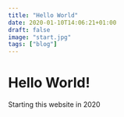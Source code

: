 ```yaml
---
title: "Hello World"
date: 2020-01-10T14:06:21+01:00
draft: false
image: "start.jpg"
tags: ["blog"]
---
```


# Hello World!

Starting this website in 2020

